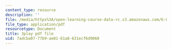 ```yaml
---
content_type: resource
description: ''
file: /media/https%3A/open-learning-course-data-rc.s3.amazonaws.com/6-0002-introduction-to-computational-thinking-and-data-science-fall-2016/7adcba0777b9ae0161a8631ecf6d9060_-1BnXEwHUok.pdf
file_type: application/pdf
resourcetype: Document
title: 3play pdf file
uid: 7adcba07-77b9-ae01-61a8-631ecf6d9060
---
```

